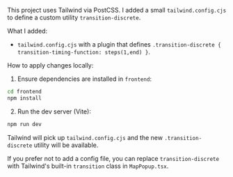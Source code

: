 This project uses Tailwind via PostCSS. I added a small `tailwind.config.cjs` to define a custom utility `transition-discrete`.

What I added:
- `tailwind.config.cjs` with a plugin that defines `.transition-discrete { transition-timing-function: steps(1,end) }`.

How to apply changes locally:
1. Ensure dependencies are installed in `frontend`:

```bash
cd frontend
npm install
```

2. Run the dev server (Vite):

```bash
npm run dev
```

Tailwind will pick up `tailwind.config.cjs` and the new `.transition-discrete` utility will be available.

If you prefer not to add a config file, you can replace `transition-discrete` with Tailwind's built-in `transition` class in `MapPopup.tsx`.
